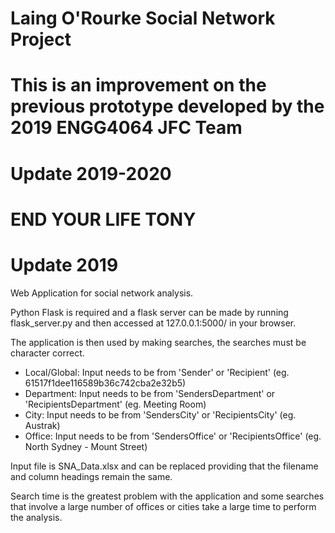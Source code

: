 # Laing O'Rourke Social Network Project
# This is an improvement on the previous prototype developed by the 2019 ENGG4064 JFC Team

# Update 2019-2020

# END YOUR LIFE TONY



# Update 2019
Web Application for social network analysis. 

Python Flask is required and a flask server can be made by running flask_server.py and then accessed at 127.0.0.1:5000/ in your browser.

The application is then used by making searches, the searches must be character correct.

  - Local/Global: Input needs to be from 'Sender' or 'Recipient' (eg. 61517f1dee116589b36c742cba2e32b5)
  - Department: Input needs to be from 'SendersDepartment' or 'RecipientsDepartment' (eg. Meeting Room)
  - City: Input needs to be from 'SendersCity' or 'RecipientsCity' (eg. Austrak)
  - Office: Input needs to be from 'SendersOffice' or 'RecipientsOffice' (eg. North Sydney - Mount Street)
  
Input file is SNA_Data.xlsx and can be replaced providing that the filename and column headings remain the same.

Search time is the greatest problem with the application and some searches that involve a large number of offices or cities take a large time to perform the analysis.

